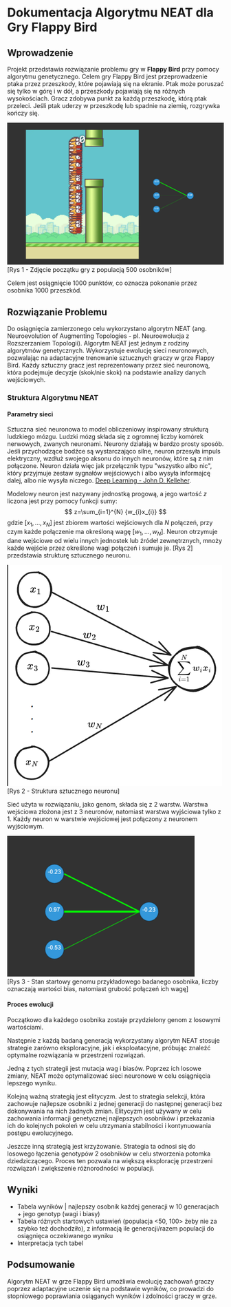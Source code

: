 # Dokumentacja Algorytmu NEAT dla Gry Flappy Bird

## Wprowadzenie

Projekt przedstawia rozwiązanie problemu gry w **Flappy Bird** przy pomocy algorytmu genetycznego. Celem gry Flappy Bird jest przeprowadzenie ptaka przez przeszkody, które pojawiają się na ekranie. Ptak może poruszać się tylko w górę i w dół, a przeszkody pojawiają się na różnych wysokościach. Gracz zdobywa punkt za każdą przeszkodę, którą ptak przeleci. Jeśli ptak uderzy w przeszkodę lub spadnie na ziemię, rozgrywka kończy się. 

![Zdjęcie gry](/dokumentacja_imgs/game.png)
[Rys 1 - Zdjęcie początku gry z populacją 500 osobników]

Celem jest osiągnięcie 1000 punktów, co oznacza pokonanie przez osobnika 1000 przeszkód.

## Rozwiązanie Problemu

Do osiągnięcia zamierzonego celu wykorzystano algorytm NEAT (ang. Neuroevolution of Augmenting Topologies - pl. Neuroewolucja z Rozszerzaniem Topologii). Algorytm NEAT jest jednym z rodziny algorytmów genetycznych. Wykorzystuje ewolucję sieci neuronowych, pozwalając na adaptacyjne trenowanie sztucznych graczy w grze Flappy Bird. Każdy sztuczny gracz jest reprezentowany przez sieć neuronową, która podejmuje decyzje (skok/nie skok) na podstawie analizy danych wejściowych.

### Struktura Algorytmu NEAT

#### Parametry sieci

Sztuczna sieć neuronowa to model obliczeniowy inspirowany strukturą ludzkiego mózgu. Ludzki mózg składa się z ogromnej liczby komórek nerwowych, zwanych neuronami. Neurony działają w bardzo prosty sposób. Jeśli przychodzące bodźce są wystarczająco silne, neuron przesyła impuls elektryczny, wzdłuż swojego aksonu do innych neuronów, które są z nim połączone. Neuron działa więc jak przełącznik typu "wszystko albo nic", który przyjmuje zestaw sygnałów wejściowych i albo wysyła informajcę dalej, albo nie wysyła niczego. [Deep Learning - John D. Kelleher](). 

Modelowy neuron jest nazywany jednostką progową, a jego wartość $z$ liczona jest przy pomocy funkcji sumy:
$$
z=\sum_{i=1}^{N} {w_{i}x_{i}}
$$
gdzie $[x_{1},\dots,x_{N}]$ jest zbiorem wartości wejściowych dla $N$ połączeń, przy czym każde połączenie ma określoną wagę $[w_{1},\dots,w_{N}]$. Neuron otrzymuje dane wejściowe od wielu innych jednostek lub źródeł zewnętrznych, mnoży każde wejście przez określone wagi połączeń i sumuje je. [Rys 2] przedstawia strukturę sztucznego neuronu.

![Alt text](/dokumentacja_imgs/ann.png)  
[Rys 2 - Struktura sztucznego neuronu]

Sieć użyta w rozwiązaniu, jako genom, składa się z 2 warstw. Warstwa wejściowa złożona jest z 3 neuronów, natomiast warstwa wyjściowa tylko z 1. Każdy neuron w warstwie wejściowej jest połączony z neuronem wyjściowym. 

![Przykładowy startowy stan genomu](/dokumentacja_imgs/network.png)  
[Rys 3 - Stan startowy genomu przykładowego badanego osobnika, liczby oznaczają wartości bias, natomiast grubość połączeń ich wagę]

#### Proces ewolucji

Początkowo dla każdego osobnika zostaje przydzielony genom z losowymi wartościami.

Następnie z każdą badaną generacją wykorzystany algorytm NEAT stosuje strategie zarówno eksploracyjne, jak i eksploatacyjne, próbując znaleźć optymalne rozwiązania w przestrzeni rozwiązań.

Jedną z tych strategii jest mutacja wag i biasów. Poprzez ich losowe zmiany, NEAT może optymalizować sieci neuronowe w celu osiągnięcia lepszego wyniku.

Kolejną ważną strategią jest elitycyzm. Jest to strategia selekcji, która zachowuje najlepsze osobniki z jednej generacji do następnej generacji bez dokonywania na nich żadnych zmian. Elitycyzm jest używany w celu zachowania informacji genetycznej najlepszych osobników i przekazania ich do kolejnych pokoleń w celu utrzymania stabilności i kontynuowania postępu ewolucyjnego.

Jeszcze inną strategią jest krzyżowanie. Strategia ta odnosi się do losowego łączenia genotypów 2 osobników w celu stworzenia potomka dziedziczącego. Proces ten pozwala na większą eksplorację przestrzeni rozwiązań i zwiększenie różnorodności w populacji.

## Wyniki

- Tabela wyników | najlepszy osobnik każdej generacji w 10 generacjach + jego genotyp (wagi i biasy)
- Tabela różnych startowych ustawień (populacja <50, 100> żeby nie za szybko też dochodziło), z informacją ile generacji/razem populacji do osiągnięca oczekiwanego wyniku
- Interpretacja tych tabel

## Podsumowanie

Algorytm NEAT w grze Flappy Bird umożliwia ewolucję zachowań graczy poprzez adaptacyjne uczenie się na podstawie wyników, co prowadzi do stopniowego poprawiania osiąganych wyników i zdolności graczy w grze.
